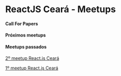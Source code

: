 # ReactJS Ceará - Meetups

#### Call For Papers


#### Próximos meetups



#### Meetups passados

[2º meetup React.js Ceará](https://github.com/reactjs-ceara/meetups/tree/master/%232-meetup)

[1º meetup React.js Ceará](https://github.com/reactjs-ceara/meetups/tree/master/%231-meetup)



